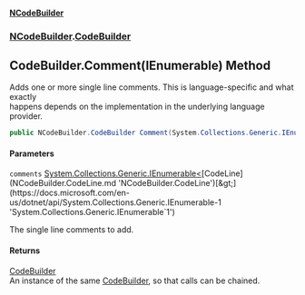 #### [NCodeBuilder](index.md 'index')
### [NCodeBuilder](NCodeBuilder.md 'NCodeBuilder').[CodeBuilder](NCodeBuilder.CodeBuilder.md 'NCodeBuilder.CodeBuilder')

## CodeBuilder.Comment(IEnumerable<CodeLine>) Method

Adds one or more single line comments. This is language-specific and what exactly  
happens depends on the implementation in the underlying language provider.

```csharp
public NCodeBuilder.CodeBuilder Comment(System.Collections.Generic.IEnumerable<NCodeBuilder.CodeLine> comments);
```
#### Parameters

<a name='NCodeBuilder.CodeBuilder.Comment(System.Collections.Generic.IEnumerable_NCodeBuilder.CodeLine_).comments'></a>

`comments` [System.Collections.Generic.IEnumerable&lt;](https://docs.microsoft.com/en-us/dotnet/api/System.Collections.Generic.IEnumerable-1 'System.Collections.Generic.IEnumerable`1')[CodeLine](NCodeBuilder.CodeLine.md 'NCodeBuilder.CodeLine')[&gt;](https://docs.microsoft.com/en-us/dotnet/api/System.Collections.Generic.IEnumerable-1 'System.Collections.Generic.IEnumerable`1')

The single line comments to add.

#### Returns
[CodeBuilder](NCodeBuilder.CodeBuilder.md 'NCodeBuilder.CodeBuilder')  
An instance of the same [CodeBuilder](NCodeBuilder.CodeBuilder.md 'NCodeBuilder.CodeBuilder'), so that calls can be chained.